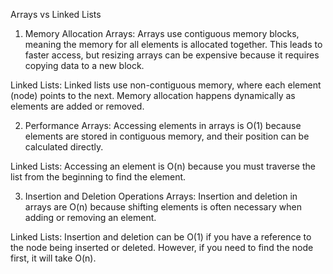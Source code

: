 Arrays vs Linked Lists
1. Memory Allocation
Arrays: Arrays use contiguous memory blocks, meaning the memory for all elements is allocated together. This leads to faster access, but resizing arrays can be expensive because it requires copying data to a new block.

Linked Lists: Linked lists use non-contiguous memory, where each element (node) points to the next. Memory allocation happens dynamically as elements are added or removed.

2. Performance
Arrays: Accessing elements in arrays is O(1) because elements are stored in contiguous memory, and their position can be calculated directly.

Linked Lists: Accessing an element is O(n) because you must traverse the list from the beginning to find the element.

3. Insertion and Deletion Operations
Arrays: Insertion and deletion in arrays are O(n) because shifting elements is often necessary when adding or removing an element.

Linked Lists: Insertion and deletion can be O(1) if you have a reference to the node being inserted or deleted. However, if you need to find the node first, it will take O(n).
